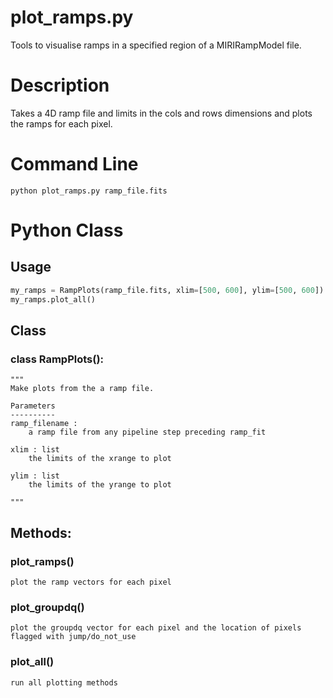 # plot_ramps.py

Tools to visualise ramps in a specified region of a MIRIRampModel file. 


# Description
Takes a 4D ramp file and limits in the cols and rows dimensions and plots the ramps
for each pixel.


# Command Line

`python plot_ramps.py ramp_file.fits`


# Python Class

## Usage
```python
my_ramps = RampPlots(ramp_file.fits, xlim=[500, 600], ylim=[500, 600])
my_ramps.plot_all()
```

## Class
### class RampPlots():
    """
    Make plots from the a ramp file.

    Parameters
    ----------
    ramp_filename :
        a ramp file from any pipeline step preceding ramp_fit

    xlim : list
        the limits of the xrange to plot

    ylim : list
        the limits of the yrange to plot

    """

## Methods:
### plot_ramps()
	plot the ramp vectors for each pixel
	
### plot_groupdq()   
    plot the groupdq vector for each pixel and the location of pixels flagged with jump/do_not_use

### plot_all()
	run all plotting methods
	